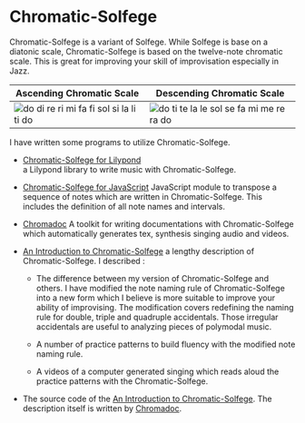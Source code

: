
Chromatic-Solfege
==================

Chromatic-Solfege is a variant of Solfege. While Solfege is base on a diatonic
scale, Chromatic-Solfege is based on the twelve-note chromatic scale. This is
great for improving your skill of improvisation especially in Jazz.

|Ascending Chromatic Scale | Descending Chromatic Scale |
|--------------------------|----------------------------|
| ![do di re ri mi fa fi sol si la li ti do][aug-small] | ![do ti te la le sol se fa mi me re ra do](dim-small]) |

I have written some programs to utilize Chromatic-Solfege.

- [Chromatic-Solfege for Lilypond](./chromatic-solfege-for-lilypond/)          
  a Lilypond library to write music with Chromatic-Solfege.

- [Chromatic-Solfege for JavaScript](./chromatic-solfege-for-javascript/) 
  JavaScript module to transpose a sequence of notes which are
  written in Chromatic-Solfege. This includes the definition of all note names
  and intervals.

- [Chromadoc](./chromadoc/) A toolkit for writing documentations with
  Chromatic-Solfege which automatically generates tex, synthesis singing audio
  and videos. 

- [An Introduction to Chromatic-Solfege](an-introduction-to-chromatic-solfege/)
  a lengthy description of Chromatic-Solfege. I described : 
    -  The difference between my version of Chromatic-Solfege and others.  I
       have modified the note naming rule of Chromatic-Solfege into a new form
       which I believe is more suitable to improve your ability of improvising.
       The modification covers redefining the naming rule for double, triple
       and quadruple accidentals.  Those irregular accidentals are useful to
       analyzing pieces of polymodal music.

    - A number of practice patterns to build fluency with the modified note
      naming rule.

    - A videos of a computer generated singing which reads aloud the practice
      patterns with the Chromatic-Solfege.

- The source code of the [An Introduction to
  Chromatic-Solfege](an-introduction-to-chromatic-solfege/). The description
  itself is written by [Chromadoc](./chromadoc/). 


[aug-small]: ./an-introduction-to-chromatic-solfege/docs/solfege-aug-small.png
[dim-small]: ./an-introduction-to-chromatic-solfege/docs/solfege-dim-small.png
[modeline]: # ( vim: set spell fo+=a2 path+=../ suffixesadd+=.md: )
